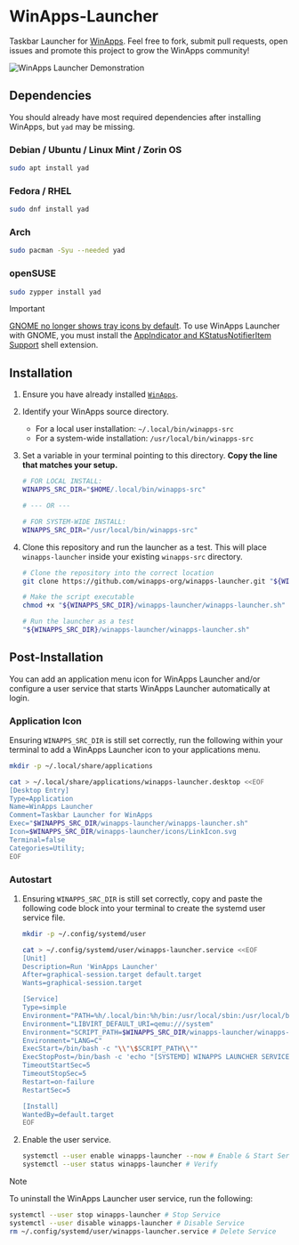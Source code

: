 # WinApps-Launcher
Taskbar Launcher for [WinApps](https://github.com/winapps-org/winapps).
Feel free to fork, submit pull requests, open issues and promote this project to grow the WinApps community!

![WinApps Launcher Demonstration](demo.gif)

## Dependencies
You should already have most required dependencies after installing WinApps, but `yad` may be missing.

### Debian / Ubuntu / Linux Mint / Zorin OS
```bash
sudo apt install yad
```

### Fedora / RHEL
```bash
sudo dnf install yad
```

### Arch
```bash
sudo pacman -Syu --needed yad
```

### openSUSE
```bash
sudo zypper install yad
```

> [!IMPORTANT]
> [GNOME no longer shows tray icons by default](https://blogs.gnome.org/aday/2017/08/31/status-icons-and-gnome/). To use WinApps Launcher with GNOME, you must install the [AppIndicator and KStatusNotifierItem Support](https://extensions.gnome.org/extension/615/appindicator-support/) shell extension.

## Installation
1.  Ensure you have already installed [`WinApps`](https://github.com/winapps-org/winapps).

2.  Identify your WinApps source directory.
    *   For a local user installation: `~/.local/bin/winapps-src`
    *   For a system-wide installation: `/usr/local/bin/winapps-src`

3.  Set a variable in your terminal pointing to this directory. **Copy the line that matches your setup.**

    ```bash
    # FOR LOCAL INSTALL:
    WINAPPS_SRC_DIR="$HOME/.local/bin/winapps-src"

    # --- OR ---

    # FOR SYSTEM-WIDE INSTALL:
    WINAPPS_SRC_DIR="/usr/local/bin/winapps-src"
    ```

4.  Clone this repository and run the launcher as a test. This will place `winapps-launcher` inside your existing `winapps-src` directory.

    ```bash
    # Clone the repository into the correct location
    git clone https://github.com/winapps-org/winapps-launcher.git "${WINAPPS_SRC_DIR}/winapps-launcher"

    # Make the script executable
    chmod +x "${WINAPPS_SRC_DIR}/winapps-launcher/winapps-launcher.sh"

    # Run the launcher as a test
    "${WINAPPS_SRC_DIR}/winapps-launcher/winapps-launcher.sh"
    ```

## Post-Installation
You can add an application menu icon for WinApps Launcher and/or configure a user service that starts WinApps Launcher automatically at login.

### Application Icon
Ensuring `WINAPPS_SRC_DIR` is still set correctly, run the following within your terminal to add a WinApps Launcher icon to your applications menu.

```bash
mkdir -p ~/.local/share/applications

cat > ~/.local/share/applications/winapps-launcher.desktop <<EOF
[Desktop Entry]
Type=Application
Name=WinApps Launcher
Comment=Taskbar Launcher for WinApps
Exec="$WINAPPS_SRC_DIR/winapps-launcher/winapps-launcher.sh"
Icon=$WINAPPS_SRC_DIR/winapps-launcher/icons/LinkIcon.svg
Terminal=false
Categories=Utility;
EOF
```

### Autostart
1. Ensuring `WINAPPS_SRC_DIR` is still set correctly, copy and paste the following code block into your terminal to create the systemd user service file.
    ```bash
    mkdir -p ~/.config/systemd/user

    cat > ~/.config/systemd/user/winapps-launcher.service <<EOF
    [Unit]
    Description=Run 'WinApps Launcher'
    After=graphical-session.target default.target
    Wants=graphical-session.target

    [Service]
    Type=simple
    Environment="PATH=%h/.local/bin:%h/bin:/usr/local/sbin:/usr/local/bin:/usr/sbin:/usr/bin:/sbin:/bin"
    Environment="LIBVIRT_DEFAULT_URI=qemu:///system"
    Environment="SCRIPT_PATH=$WINAPPS_SRC_DIR/winapps-launcher/winapps-launcher.sh"
    Environment="LANG=C"
    ExecStart=/bin/bash -c "\\"\$SCRIPT_PATH\\""
    ExecStopPost=/bin/bash -c 'echo "[SYSTEMD] WINAPPS LAUNCHER SERVICE EXITED."'
    TimeoutStartSec=5
    TimeoutStopSec=5
    Restart=on-failure
    RestartSec=5

    [Install]
    WantedBy=default.target
    EOF
    ```

2. Enable the user service.
    ```bash
    systemctl --user enable winapps-launcher --now # Enable & Start Service
    systemctl --user status winapps-launcher # Verify
    ```

> [!NOTE]
> To uninstall the WinApps Launcher user service, run the following:
> ```bash
> systemctl --user stop winapps-launcher # Stop Service
> systemctl --user disable winapps-launcher # Disable Service
> rm ~/.config/systemd/user/winapps-launcher.service # Delete Service
> ```
